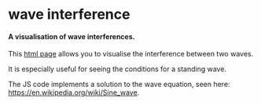 wave interference
=================

#### A visualisation of wave interferences.

This [html page](https://joeiddon.github.io/waves) allows you to visualise the interference between two waves.

It is especially useful for seeing the conditions for a standing wave.

The JS code implements a solution to the wave equation, seen here: https://en.wikipedia.org/wiki/Sine_wave.
